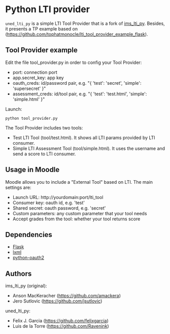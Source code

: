 # Python LTI provider

`uned_lti_py` is a simple LTI Tool Provider that is a fork of [ims_lti_py](https://github.com/tophatmonocle/ims_lti_py).
Besides, it presents a TP example based on (https://github.com/tophatmonocle/lti_tool_provider_example_flask).

## Tool Provider example

Edit the file tool_provider.py in order to config your Tool Provider:

 * port: connection port
 * app.secret_key:  app key
 * oauth_creds: id/password pair, e.g. "{ 'test': 'secret', 'simple': 'supersecret' }"
 * assessment_creds: id/tool pair, e.g. "{ 'test': 'test.html', 'simple': 'simple.html' }"

Launch:

```
python tool_provider.py
``` 

The Tool Provider includes two tools:
 * Test LTI Tool (tool/test.html). It shows all LTI params provided by LTI consumer.
 * Simple LTI Assessment Tool (tool/simple.html). It uses the username and send a score to LTI consumer. 

## Usage in Moodle

Moodle allows you to include a "External Tool" based on LTI. The main settings are:
 * Launch URL: http://yourdomain:port/lti_tool  
 * Consumer key: oauth id, e.g. 'test'
 * Shared secret: oauth password, e.g. 'secret'
 * Custom parameters: any custom parameter that your tool needs
 * Accept grades from the tool: whether your tool returns score

## Dependencies

 * [Flask](https://github.com/mitsuhiko/flask)
 * [lxml](https://github.com/lxml/lxml)
 * [python-oauth2](https://github.com/simplegeo/python-oauth2)

## Authors

ims_lti_py (original):
* Anson MacKeracher (https://github.com/amackera)
* Jero Sutlovic (https://github.com/jsutlovic)

uned_lti_py:
* Felix J. Garcia (https://github.com/felixgarcia)
* Luis de la Torre (https://github.com/Ravenink)
